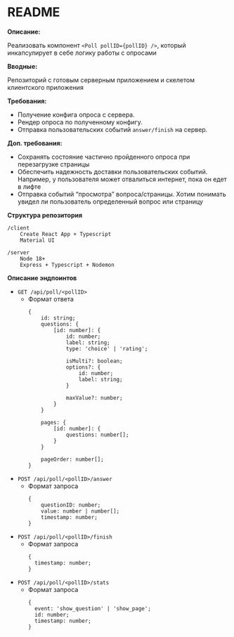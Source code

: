 # README

**Описание:**

Реализовать компонент `<Poll pollID={pollID} />`, который инкапсулирует в себе логику работы с опросами

**Вводные:**

Репозиторий с готовым серверным приложением и скелетом клиентского приложения

**Требования:**

- Получение конфига опроса с сервера.
- Рендер опроса по полученному конфигу.
- Отправка пользовательских событий `answer/finish` на сервер.

**Доп. требования:**

- Сохранять состояние частично пройденного опроса при перезагрузке страницы
- Обеспечить надежность доставки пользовательских событий. Например, у пользователя может отвалиться интернет, пока он едет в лифте
- Отправка событий “просмотра” вопроса/страницы. Хотим понимать увидел ли пользователь определенный вопрос или страницу

**Структура репозитория**

```
/client
	Create React App + Typescript
	Material UI

/server
	Node 18+
	Express + Typescript + Nodemon
```

**Описание эндпоинтов**

- `GET /api/poll/<pollID>`
  - Формат ответа
    ```tsx
    {
    	id: string;
    	questions: {
    		[id: number]: {
    			id: number;
    			label: string;
    			type: 'choice' | 'rating';

    			isMulti?: boolean;
    			options?: {
    				id: number;
    				label: string;
    			}

    			maxValue?: number;
    		}
    	}

    	pages: {
    		[id: number]: {
    			questions: number[];
    		}
    	}

    	pageOrder: number[];
    }
    ```
- `POST /api/poll/<pollID>/answer`
  - Формат запроса
    ```tsx
    {
    	questionID: number;
    	value: number | number[];
    	timestamp: number;
    }
    ```
- `POST /api/poll/<pollID>/finish`
  - Формат запроса
    ```tsx
    {
      timestamp: number;
    }
    ```
- `POST /api/poll/<pollID>/stats`
  - Формат запроса
    ```tsx
    {
      event: 'show_question' | 'show_page';
      id: number;
      timestamp: number;
    }
    ```
